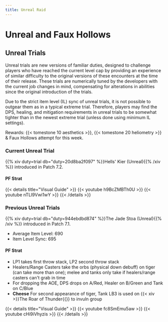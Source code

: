```yaml
---
title: Unreal Raid
---
```


# Unreal and Faux Hollows

## Unreal Trials
Unreal trials are new versions of familiar duties, designed to challenge players who have reached the current level cap by providing an experience of similar difficulty to the original versions of these encounters at the time of their release. These trials are numerically tuned by the developers with the current job changes in mind, compensating for alterations in abilities since the original introduction of the trials.

Due to the strict item level (IL) sync of unreal trials, it is not possible to outgear them as in a typical extreme trial. Therefore, players may find the DPS, healing, and mitigation requirements in unreal trials to be somewhat tighter than in the newest extreme trial (unless done using minimum IL settings).

Rewards: {{< tomestone 10 aesthetics >}}, {{< tomestone 20 heliometry >}} & Faux Hollows attempt for this week.

### Current Unreal Trial
{{% xiv duty=trial db="duty=20d8ba2f097" %}}Hells' Kier (Unreal){{% /xiv %}} introduced in Patch 7.2.

#### PF Strat

{{< details title="Visual Guide" >}}
{{< youtube h9BcZMBTh0U >}}
{{< youtube nTLl9Vwi1wY >}}
{{< /details >}}

### Previous Unreal Trials

{{% xiv duty=trial db="duty=944ebdbd874" %}}The Jade Stoa (Unreal){{% /xiv %}} introduced in Patch 7.1.

* Average Item Level: 690
* Item Level Sync: 695

#### PF Strat

* LP1 takes first throw stack, LP2 second throw stack
* Healers/Range Casters take the orbs (physical down debuff) on tiger (can take more than one); melee and tanks only take if healers/range casters can't grab in time
* For dropping the AOE, DPS drops on A/Red, Healer on B/Green and Tank on C/Blue
* **Cheese** For second appearance of tiger, Tank LB3 is used on {{< xiv >}}The Roar of Thunder{{</xiv>}} to invuln group

{{< details title="Visual Guide" >}}
{{< youtube fc8SmEmu5aw >}}
{{< youtube cHi9iVhyzis >}}
{{< /details >}}
